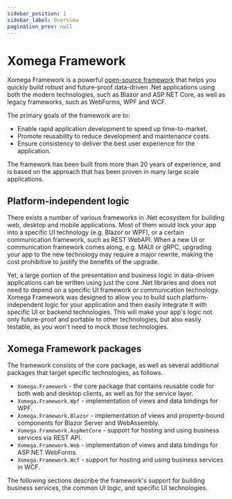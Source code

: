 ```yaml
---
sidebar_position: 1
sidebar_label: Overview
pagination_prev: null
---
```


# Xomega Framework

Xomega Framework is a powerful [open-source framework](https://github.com/Xomega-Net/XomegaFramework) that helps you quickly build robust and future-proof data-driven .Net applications using both the modern technologies, such as Blazor and ASP.NET Core, as well as legacy frameworks, such as WebForms, WPF and WCF.

The primary goals of the framework are to:

- Enable rapid application development to speed up time-to-market.
- Promote reusability to reduce development and maintenance costs.
- Ensure consistency to deliver the best user experience for the application.

The framework has been built from more than 20 years of experience, and is based on the approach that has been proven in many large scale applications.

## Platform-independent logic

There exists a number of various frameworks in .Net ecosystem for building web, desktop and mobile applications. Most of them would lock your app into a specific UI technology (e.g. Blazor or WPF), or a certain communication framework, such as REST WebAPI. When a new UI or communication framework comes along, e.g. MAUI or gRPC, upgrading your app to the new technology may require a major rewrite, making the cost prohibitive to justify the benefits of the upgrade.

Yet, a large portion of the presentation and business logic in data-driven applications can be written using just the core .Net libraries and does not need to depend on a specific UI framework or communication technology. Xomega Framework was designed to allow you to build such platform-independent logic for your application and then easily integrate it with specific UI or backend technologies. This will make your app's logic not only future-proof and portable to other technologies, but also easily testable, as you won't need to mock those technologies.

## Xomega Framework packages

The framework consists of the core package, as well as several additional packages that target specific technologies, as follows.

- `Xomega.Framework` - the core package that contains reusable code for both web and desktop clients, as well as for the service layer.
- `Xomega.Framework.Wpf` - implementation of views and data bindings for WPF.
- `Xomega.Framework.Blazor` - implementation of views and property-bound components for Blazor Server and WebAssembly.
- `Xomega.Framework.AspNetCore` - support for hosting and using business services via REST API.
- `Xomega.Framework.Web` - implementation of views and data bindings for ASP.NET WebForms.
- `Xomega.Framework.Wcf` - support for hosting and using business services in WCF.

The following sections describe the framework's support for building business services, the common UI logic, and specific UI technologies.